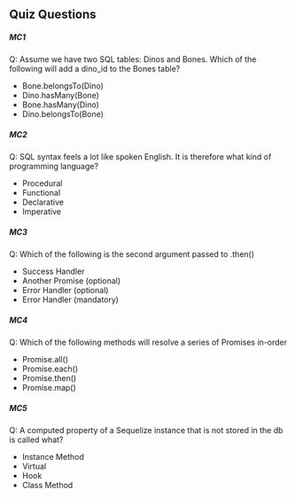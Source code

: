 ## Quiz Questions

##### MC1

Q: Assume we have two SQL tables: Dinos and Bones. Which of the following will add a dino_id to the Bones table?

* Bone.belongsTo(Dino)
* Dino.hasMany(Bone)
* Bone.hasMany(Dino)
* Dino.belongsTo(Bone)


##### MC2

Q: SQL syntax feels a lot like spoken English. It is therefore what kind of programming language?

* Procedural
* Functional
* Declarative
* Imperative

##### MC3

Q: Which of the following is the second argument passed to .then()

* Success Handler
* Another Promise (optional)
* Error Handler (optional)
* Error Handler (mandatory)

##### MC4

Q: Which of the following methods will resolve a series of Promises in-order

* Promise.all()
* Promise.each()
* Promise.then()
* Promise.map()

##### MC5

Q: A computed property of a Sequelize instance that is not stored in the db is called what?

* Instance Method
* Virtual
* Hook
* Class Method
